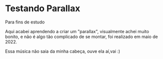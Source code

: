 ﻿# Testando Parallax

Para fins de estudo

Aqui acabei aprendendo a criar um "parallax", visualmente achei muito bonito, e não é algo tão complicado de se montar, foi realizado em maio de 2022.

Essa música não saia da minha cabeça, ouve ela aí,vai :) 
